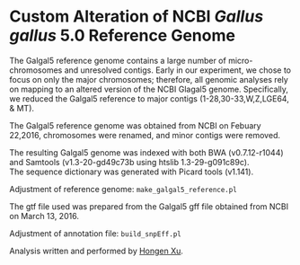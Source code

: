 # Custom Alteration of NCBI *Gallus gallus* 5.0 Reference Genome

The Galgal5 reference genome contains a large number of micro-chromosomes and unresolved contigs. Early in our experiment, we chose to focus on only the major chromosomes; therefore, all genomic analyses rely on mapping to an altered version of the NCBI Glagal5 genome. Specifically, we reduced the Galgal5 reference to major contigs (1-28,30-33,W,Z,LGE64, & MT).  

The Galgal5 reference genome was obtained from NCBI on Febuary 22,2016, chromosomes were renamed, and minor contigs were removed.  

The resulting Galgal5 genome was indexed with both BWA (v0.7.12-r1044) and Samtools (v1.3-20-gd49c73b using htslib 1.3-29-g091c89c).  
The sequence dictionary was generated with Picard tools (v1.141).  

Adjustment of reference genome: `make_galgal5_reference.pl`

The gtf file used was prepared from the Galgal5 gff file obtained from NCBI on March 13, 2016. 

Adjustment of annotation file: `build_snpEff.pl`

Analysis written and performed by [Hongen Xu](https://github.com/hongenxu).  
